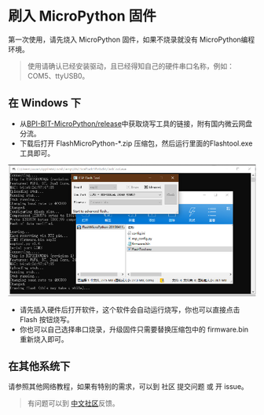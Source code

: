 刷入 MicroPython 固件
=====================

第一次使用，请先烧入 MicroPython 固件，如果不烧录就没有 MicroPython编程环境。

> 使用请确认已经安装驱动，且已经得知自己的硬件串口名称，例如：COM5、ttyUSB0。

在 Windows 下
-------------

-   从[BPI-BIT-MicroPython/release](https://github.com/BPI-STEAM/BPI-BIT-MicroPython/releases/tag/FlashTool)中获取烧写工具的链接，附有国内微云网盘分流。
-   下载后打开 FlashMicroPython-\*.zip 压缩包，然后运行里面的Flashtool.exe 工具即可。

![](../assets/micropython/flash_mpy/flash_mpy.png)

-   请先插入硬件后打开软件，这个软件会自动运行烧写，你也可以直接点击 Flash 按钮烧写。
-   你也可以自己选择串口烧录，升级固件只需要替换压缩包中的 firmware.bin 重新烧入即可。

在其他系统下
--------------

请参照其他网络教程，如果有特别的需求，可以到 社区 提交问题 或 开 issue。

> 有问题可以到 [中文社区](https://forum.banana-pi.org.cn/c/bpi-bit)反馈。
